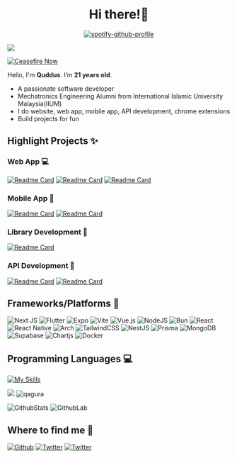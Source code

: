 <h1 align="center"> Hi there!👋</h1>

<div align="center">

[![spotify-github-profile](https://spotify-github-profile.kittinanx.com/api/view?uid=z5lexlt6vltlcgkn0xd4d9sn6&cover_image=true&theme=novatorem&show_offline=false&background_color=121212&interchange=false&bar_color=53b14f&bar_color_cover=false)](https://github.com/kittinan/spotify-github-profile)

</div>

<img src="https://user-images.githubusercontent.com/73097560/115834477-dbab4500-a447-11eb-908a-139a6edaec5c.gif" />

[![Ceasefire Now](https://badge.techforpalestine.org/default)](https://techforpalestine.org/learn-more)

Hello, I'm **Quddus**. I’m **21 years old**.

- A passionate software developer
- Mechatronics Engineering Alumni from International Islamic University Malaysia(IIUM)
- I do website, web app, mobile app, API development, chrome extensions
- Build projects for fun

## Highlight Projects ✨

### Web App 💻
[![Readme Card](https://github-readme-stats-indol-eta-80.vercel.app/api/pin/?username=nrmnqdds&repo=simplified-imaluum&theme=github_dark)](https://github.com/nrmnqdds/simplified-imaluum)
[![Readme Card](https://github-readme-stats-indol-eta-80.vercel.app/api/pin/?username=nrmnqdds&repo=ideaspace&theme=github_dark)](https://github.com/nrmnqdds/ideaspace)
[![Readme Card](https://github-readme-stats-indol-eta-80.vercel.app/api/pin/?username=nrmnqdds&repo=mallamchat&theme=github_dark)](https://github.com/nrmnqdds/mallamchat)


### Mobile App 📱
[![Readme Card](https://github-readme-stats-indol-eta-80.vercel.app/api/pin/?username=nrmnqdds&repo=fuelmy&theme=github_dark)](https://github.com/nrmnqdds/fuelmy)
[![Readme Card](https://github-readme-stats-indol-eta-80.vercel.app/api/pin/?username=nrmnqdds&repo=dragondex&theme=github_dark)](https://github.com/nrmnqdds/dragondex)

### Library Development 🔧
[![Readme Card](https://github-readme-stats-indol-eta-80.vercel.app/api/pin/?username=nrmnqdds&repo=mallam-npm&theme=github_dark)](https://github.com/nrmnqdds/mallam-npm)

### API Development 🔧
[![Readme Card](https://github-readme-stats-indol-eta-80.vercel.app/api/pin/?username=nrmnqdds&repo=dragondex-api&theme=github_dark)](https://github.com/nrmnqdds/dragondex-api)
[![Readme Card](https://github-readme-stats-indol-eta-80.vercel.app/api/pin/?username=nrmnqdds&repo=imaluum-backend&theme=github_dark)](https://github.com/nrmnqdds/imaluum-backend)

## Frameworks/Platforms 👷

![Next JS](https://img.shields.io/badge/Next-black?style=for-the-badge&logo=next.js&logoColor=white)
![Flutter](https://img.shields.io/badge/Flutter-%2302569B.svg?style=for-the-badge&logo=Flutter&logoColor=white)
![Expo](https://img.shields.io/badge/Expo-1B1F23?style=for-the-badge&logo=expo&logoColor=white)
![Vite](https://img.shields.io/badge/Vite-B73BFE?style=for-the-badge&logo=vite&logoColor=FFD62E)
![Vue.js](https://img.shields.io/badge/vuejs-%2335495e.svg?style=for-the-badge&logo=vuedotjs&logoColor=%234FC08D)
![NodeJS](https://img.shields.io/badge/node.js-6DA55F?style=for-the-badge&logo=node.js&logoColor=white)
![Bun](https://img.shields.io/badge/Bun-%23000000.svg?style=for-the-badge&logo=bun&logoColor=white)
![React](https://img.shields.io/badge/react-%2320232a.svg?style=for-the-badge&logo=react&logoColor=%2361DAFB)
![React Native](https://img.shields.io/badge/react_native-%2320232a.svg?style=for-the-badge&logo=react&logoColor=%2361DAFB)
![Arch](https://img.shields.io/badge/Arch_Linux-1793D1?style=for-the-badge&logo=arch-linux&logoColor=white)
![TailwindCSS](https://img.shields.io/badge/tailwindcss-%2338B2AC.svg?style=for-the-badge&logo=tailwind-css&logoColor=white)
![NestJS](https://img.shields.io/badge/nestjs-%23E0234E.svg?style=for-the-badge&logo=nestjs&logoColor=white)
![Prisma](https://img.shields.io/badge/Prisma-3982CE?style=for-the-badge&logo=Prisma&logoColor=white)
![MongoDB](https://img.shields.io/badge/MongoDB-%234ea94b.svg?style=for-the-badge&logo=mongodb&logoColor=white)
![Supabase](https://img.shields.io/badge/Supabase-6DA55F?style=for-the-badge&logo=supabase&logoColor=white)
![Chartjs](https://img.shields.io/badge/Chart%20js-FF6384?style=for-the-badge&logo=chartdotjs&logoColor=white)
![Docker](https://img.shields.io/badge/docker-%230db7ed.svg?style=for-the-badge&logo=docker&logoColor=white)

## Programming Languages 💻

[![My Skills](https://skillicons.dev/icons?i=ts,js,go,dart,python)](https://skillicons.dev)

<img src="https://user-images.githubusercontent.com/73097560/115834477-dbab4500-a447-11eb-908a-139a6edaec5c.gif" />

<img src="https://komarev.com/ghpvc/?username=qryskalyst20&label=Profile%20views&color=blueviolet" alt="qagura" />


![GithubStats](https://github-readme-stats-indol-eta-80.vercel.app/api?username=nrmnqdds&rank_icon=percentile&show_icons=true&theme=dark)
![GithubLab](https://github-readme-stats-indol-eta-80.vercel.app/api/top-langs/?username=nrmnqdds&layout=compact&theme=dark&hide=scss,css,html,python)


## Where to find me 📱
<a href="https://github.com/nrmnqdds" target="_blank"><img alt="Github" src="https://img.shields.io/badge/GitHub-%2312100E.svg?&style=for-the-badge&logo=Github&logoColor=white" /></a>
<a href="https://twitter.com/nrmnqdds" target="_blank"><img alt="Twitter" src="https://img.shields.io/badge/twitter-%231DA1F2.svg?&style=for-the-badge&logo=twitter&logoColor=white" /></a>
<a href="https://instagram.com/nrmnqdds" target="_blank"><img alt="Twitter" src="https://img.shields.io/badge/Instagram-E4405F?style=for-the-badge&logo=instagram&logoColor=white" /></a>

